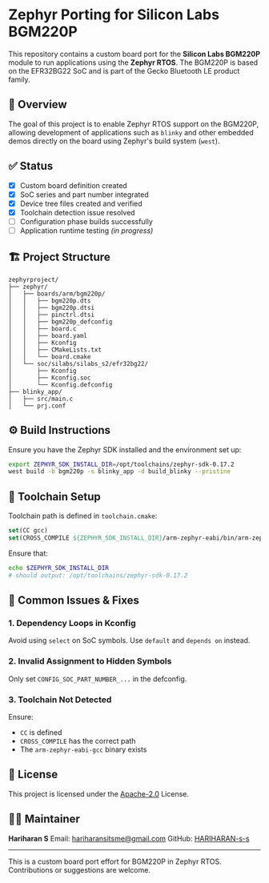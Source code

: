 # Zephyr Porting for Silicon Labs BGM220P

This repository contains a custom board port for the **Silicon Labs BGM220P** module to run applications using the **Zephyr RTOS**. The BGM220P is based on the EFR32BG22 SoC and is part of the Gecko Bluetooth LE product family.

## 📌 Overview

The goal of this project is to enable Zephyr RTOS support on the BGM220P, allowing development of applications such as `blinky` and other embedded demos directly on the board using Zephyr's build system (`west`).

## ✅ Status

* [x] Custom board definition created
* [x] SoC series and part number integrated
* [x] Device tree files created and verified
* [x] Toolchain detection issue resolved
* [ ] Configuration phase builds successfully
* [ ] Application runtime testing *(in progress)*

## 🏗️ Project Structure

```
zephyrproject/
├── zephyr/
│   ├── boards/arm/bgm220p/
│   │   ├── bgm220p.dts
│   │   ├── bgm220p.dtsi
│   │   ├── pinctrl.dtsi
│   │   ├── bgm220p_defconfig
│   │   ├── board.c
│   │   ├── board.yaml
│   │   ├── Kconfig
│   │   ├── CMakeLists.txt
│   │   └── board.cmake
│   └── soc/silabs/silabs_s2/efr32bg22/
│       ├── Kconfig
│       ├── Kconfig.soc
│       └── Kconfig.defconfig
├── blinky_app/
│   ├── src/main.c
│   └── prj.conf
```

## ⚙️ Build Instructions

Ensure you have the Zephyr SDK installed and the environment set up:

```bash
export ZEPHYR_SDK_INSTALL_DIR=/opt/toolchains/zephyr-sdk-0.17.2
west build -b bgm220p -s blinky_app -d build_blinky --pristine
```

## 🧰 Toolchain Setup

Toolchain path is defined in `toolchain.cmake`:

```cmake
set(CC gcc)
set(CROSS_COMPILE ${ZEPHYR_SDK_INSTALL_DIR}/arm-zephyr-eabi/bin/arm-zephyr-eabi-)
```

Ensure that:

```bash
echo $ZEPHYR_SDK_INSTALL_DIR
# should output: /opt/toolchains/zephyr-sdk-0.17.2
```

## 🔧 Common Issues & Fixes

### 1. **Dependency Loops in Kconfig**

Avoid using `select` on SoC symbols. Use `default` and `depends on` instead.

### 2. **Invalid Assignment to Hidden Symbols**

Only set `CONFIG_SOC_PART_NUMBER_...` in the defconfig.

### 3. **Toolchain Not Detected**

Ensure:

* `CC` is defined
* `CROSS_COMPILE` has the correct path
* The `arm-zephyr-eabi-gcc` binary exists

## 📄 License

This project is licensed under the [Apache-2.0](LICENSE) License.

## 🙋‍♂️ Maintainer

**Hariharan S**
Email: [hariharansitsme@gmail.com](mailto:hariharansitsme@gmail.com)
GitHub: [HARIHARAN-s-s](https://github.com/HARIHARAN-s-s)

---

This is a custom board port effort for BGM220P in Zephyr RTOS. Contributions or suggestions are welcome.
